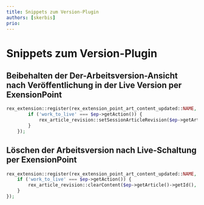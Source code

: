 ```yaml
---
title: Snippets zum Version-Plugin
authors: [skerbis]
prio:
---
```


# Snippets zum Version-Plugin

## Beibehalten der Der-Arbeitsversion-Ansicht nach Veröffentlichung in der Live Version per ExensionPoint

```php
rex_extension::register(rex_extension_point_art_content_updated::NAME, function (rex_extension_point_art_content_updated $ep) {
        if ('work_to_live' === $ep->getAction()) {
            rex_article_revision::setSessionArticleRevision($ep->getArticle()->getId(), rex_article_revision::WORK);
        }
    });
```

## Löschen der Arbeitsversion nach Live-Schaltung per ExensionPoint

```php 
rex_extension::register(rex_extension_point_art_content_updated::NAME, function (rex_extension_point_art_content_updated $ep) {
    if ('work_to_live' === $ep->getAction()) {
        rex_article_revision::clearContent($ep->getArticle()->getId(), $ep->getArticle()->getClangId(), rex_article_revision::WORK);
    }
});
```
